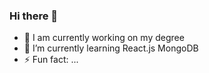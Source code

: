 ### Hi there 👋

- 🔭 I am currently working on my degree
- 🌱 I’m currently learning React.js MongoDB 
- ⚡ Fun fact: ...
